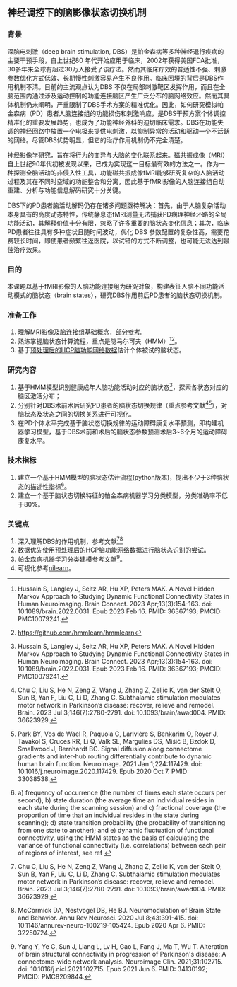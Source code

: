 ## 神经调控下的脑影像状态切换机制
### 背景
深脑电刺激（deep brain stimulation, DBS）是帕金森病等多种神经退行疾病的主要干预手段，自上世纪80 年代开始应用于临床，2002年获得美国FDA批准，30多年来全球有超过30万人接受了该疗法。然而其临床疗效的普适性不强、刺激参数优化方式低效、长期慢性刺激容易产生不良作用。临床困境的背后是DBS作用机制不清。目前的主流观点认为DBS 不仅在局部刺激靶区发挥作用，而且在全脑范围内通过涉及运动控制的功能连接脑区产生广泛分布的脑网络效应。然而其具体机制仍未阐明，严重限制了DBS手术方案的精准优化。因此，如何研究模拟帕金森病（PD）患者人脑连接组的功能损伤和刺激响应，是DBS干预方案个体调控精准化的重要发展趋势，也成为了功能神经外科的迫切临床需求。DBS在功能失调的神经回路中放置一个电极来提供电刺激，以抑制异常的活动和驱动一个不活跃的网络。尽管DBS优势明显，但它的治疗作用机制仍不完全清楚。

神经影像学研究，旨在将行为的变异与大脑的变化联系起来。磁共振成像（MRI）自上世纪90年代初被发现以来，已成为实现这一目标最有效的方法之一。作为一种探测全脑活动的非侵入性工具，功能磁共振成像fMRI能够研究复杂的人脑活动过程及其在不同时空域的功能整合和分离，因此基于fMRI影像的人脑连接组自动重建、分析与功能信息解码研究十分关键。

DBS下的PD患者脑活动解码仍存在诸多问题亟待解决：首先，由于人脑复杂活动本身具有的高度动态特性，传统静息态fMRI测量无法捕获PD病理神经环路的全局功能活动，其解释价值十分有限，忽略了许多重要的脑状态变化信息；其次，临床PD患者往往具有多种症状且随时间波动，优化 DBS 参数配置的复杂性高，需要花费较长时间，即使患者频繁往返医院，以试错的方式不断调整，也可能无法达到最佳治疗效果。

### 目的
本课题以基于fMRI影像的人脑功能连接组为研究对象，构建表征人脑不同功能活动模式的脑状态（brain states），研究DBS作用前后PD患者的脑状态切换机制。

### 准备工作
1. 理解MRI影像及脑连接组基础概念，[部分参考](https://github.com/chenfei-ye/students_proj)。
2. 熟练掌握脑状态计算流程，重点是隐马尔可夫（HMM）[^36367193][^hmm]。
3. 基于[预处理后的HCP脑功能网络数据](https://github.com/chenfei-ye/students_proj#hcp%E6%95%B0%E6%8D%AE)估计个体被试的脑状态。


### 研究内容
1. 基于HMM模型识别健康成年人脑功能活动对应的脑状态[^36367193]，探索各状态对应的脑区激活分布；
2. 分别针对DBS术前术后研究PD患者的脑状态切换规律（重点参考文献[^36623929][^33038538]），对脑状态及状态之间的切换关系进行可视化。
3. 在PD个体水平完成基于脑状态切换规律的运动障碍康复水平预测，即构建机器学习模型，基于DBS术前和术后的脑状态参数预测术后3~6个月的运动障碍康复水平。

### 技术指标
1. 建立一个基于HMM模型的脑状态估计流程(python版本)，提出不少于3种脑状态的描述性指标[^metrics]。
2. 建立一个基于脑状态切换特征的帕金森病机器学习分类模型，分类准确率不低于80%。

### 关键点
1. 深入理解DBS的作用机制，参考文献[^36623929][^32250724]
2. 数据优先使用[预处理后的HCP脑功能网络数据](https://github.com/chenfei-ye/students_proj#hcp%E6%95%B0%E6%8D%AE)进行脑状态识别的尝试。
3. 帕金森病机器学习分类建模参考文献[^34130192]。
4. 可视化参考[nilearn](https://nilearn.github.io/dev/index.html)。

[^36367193]: Hussain S, Langley J, Seitz AR, Hu XP, Peters MAK. A Novel Hidden Markov Approach to Studying Dynamic Functional Connectivity States in Human Neuroimaging. Brain Connect. 2023 Apr;13(3):154-163. doi: 10.1089/brain.2022.0031. Epub 2023 Feb 16. PMID: 36367193; PMCID: PMC10079241.
[^33038538]: Park BY, Vos de Wael R, Paquola C, Larivière S, Benkarim O, Royer J, Tavakol S, Cruces RR, Li Q, Valk SL, Margulies DS, Mišić B, Bzdok D, Smallwood J, Bernhardt BC. Signal diffusion along connectome gradients and inter-hub routing differentially contribute to dynamic human brain function. Neuroimage. 2021 Jan 1;224:117429. doi: 10.1016/j.neuroimage.2020.117429. Epub 2020 Oct 7. PMID: 33038538.
[^hmm]: https://github.com/hmmlearn/hmmlearn
[^metrics]: a) frequency of occurrence (the number of times each state occurs per second), b) state duration (the average time an individual resides in each state during the scanning session) and c) fractional coverage (the proportion of time that an individual resides in the state during scanning); d) state transition probability (the probability of transitioning from one state to another); and e) dynamic fluctuation of functional connectivity, using the HMM states as the basis of calculating the variance of functional connectivity (i.e. correlations) between each pair of regions of interest, see ref [^36623929]
[^36623929]: Chu C, Liu S, He N, Zeng Z, Wang J, Zhang Z, Zeljic K, van der Stelt O, Sun B, Yan F, Liu C, Li D, Zhang C. Subthalamic stimulation modulates motor network in Parkinson’s disease: recover, relieve and remodel. Brain. 2023 Jul 3;146(7):2780-2791. doi: 10.1093/brain/awad004. PMID: 36623929.
[^32250724]: McCormick DA, Nestvogel DB, He BJ. Neuromodulation of Brain State and Behavior. Annu Rev Neurosci. 2020 Jul 8;43:391-415. doi: 10.1146/annurev-neuro-100219-105424. Epub 2020 Apr 6. PMID: 32250724.
[^34130192]: Yang Y, Ye C, Sun J, Liang L, Lv H, Gao L, Fang J, Ma T, Wu T. Alteration of brain structural connectivity in progression of Parkinson's disease: A connectome-wide network analysis. Neuroimage Clin. 2021;31:102715. doi: 10.1016/j.nicl.2021.102715. Epub 2021 Jun 6. PMID: 34130192; PMCID: PMC8209844.
